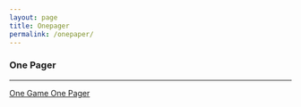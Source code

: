 ```yaml
---
layout: page
title: Onepager
permalink: /onepaper/
---
```



### One Pager
-------------
[One Game One Pager](http://one.game/onepager_en.pdf)


